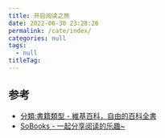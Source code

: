 ```yaml
---
title: 开启阅读之旅
date: 2022-06-30 23:28:26
permalink: /cate/index/
categories: null
tags: 
  - null
titleTag: 
---
```



## 参考

- [分類:書籍類型 - 維基百科，自由的百科全書](https://zh.wikipedia.org/zh-hk/Category:%E6%9B%B8%E7%B1%8D%E9%A1%9E%E5%9E%8B)
- [SoBooks - 一起分享阅读的乐趣~](https://sobooks.net/)